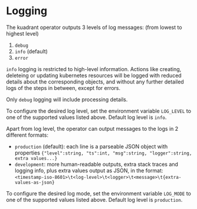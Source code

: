# Logging

The kuadrant operator outputs 3 levels of log messages: (from lowest to highest level)

1. `debug`
2. `info` (default)
3. `error`

`info` logging is restricted to high-level information. Actions like creating, deleteing or updating kubernetes resources will be logged with reduced details about the corresponding objects, and without any further detailed logs of the steps in between, except for errors.

Only `debug` logging will include processing details.

To configure the desired log level, set the environment variable `LOG_LEVEL` to one of the supported values listed above. Default log level is `info`.

Apart from log level, the operator can output messages to the logs in 2 different formats:

- `production` (default): each line is a parseable JSON object with properties `{"level":string, "ts":int, "msg":string, "logger":string, extra values...}`
- `development`: more human-readable outputs, extra stack traces and logging info, plus extra values output as JSON, in the format: `<timestamp-iso-8601>\t<log-level>\t<logger>\t<message>\t{extra-values-as-json}`

To configure the desired log mode, set the environment variable `LOG_MODE` to one of the supported values listed above. Default log level is `production`.
